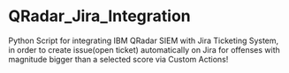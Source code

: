 # QRadar_Jira_Integration

Python Script for integrating IBM QRadar SIEM with Jira Ticketing System, in order to create issue(open ticket) automatically on Jira for offenses with magnitude bigger than a selected score via Custom Actions!
